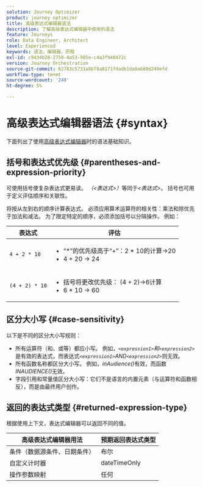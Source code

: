 ```yaml
---
solution: Journey Optimizer
product: journey optimizer
title: 高级表达式编辑器语法
description: 了解高级表达式编辑器中使用的语法
feature: Journeys
role: Data Engineer, Architect
level: Experienced
keywords: 语法，编辑器，历程
exl-id: c9434b28-2750-4a53-985e-c4a3f940472c
version: Journey Orchestration
source-git-commit: 62783c5731a8b78a8171fdadb1da8a680d249efd
workflow-type: tm+mt
source-wordcount: '249'
ht-degree: 5%

---
```


# 高级表达式编辑器语法 {#syntax}

下面列出了使用[高级表达式编辑器](expressionadvanced.md)时的语法基础知识。<!-- Samples of use of the advanced expression editor are available on [this page](advanced-editor-use-cases.md).-->

## 括号和表达式优先级 {#parentheses-and-expression-priority}

可使用括号使复杂表达式更易读。 _（&lt;表达式>）_&#x200B;等同于&#x200B;_&lt;表达式>_。 括号也可用于定义评估顺序和关联性。

将按从左到右的顺序计算表达式。 必须应用算术运算符的相关性：乘法和除优先于加法和减法。 为了限定特定的顺序，必须添加括号以分隔操作。 例如：

<!--```5 + 2 * 10 = 25, and (5 + 2) * 10 = 70```-->

| 表达式 | 评估 |
|--- |--- |
| `4 + 2 * 10` | <ul><li>“*”的优先级高于“+”：2 * 10的计算→20</li><li>4 + 20 → 24</li></ul> |
| `(4 + 2) * 10` | <ul><li>括号将更改优先级： (4 + 2)→6计算</li><li> 6 * 10 → 60</li></ul> |

## 区分大小写 {#case-sensitivity}

以下是不同的区分大小写规则：

* 所有运算符（和、或等）都应小写。 例如，_`<expression1>`和`<expression2>`_&#x200B;是有效的表达式，而表达式&#x200B;_`<expression1>`AND`<expression2>`_&#x200B;则无效。
* 所有函数名称都区分大小写。 例如，_inAudience()_&#x200B;有效，而函数&#x200B;_INAUDIENCE()_&#x200B;无效。
* 字段引用和常量值区分大小写：它们不是语言的内置元素（与运算符和函数相反），而是由最终用户创作。

## 返回的表达式类型 {#returned-expression-type}

根据使用上下文，表达式编辑器可以返回不同的值。

| 高级表达式编辑器用法 | 预期返回表达式类型 |
|--- |--- |
| 条件（数据源条件、日期条件） | 布尔 |
| 自定义计时器 | dateTimeOnly |
| 操作参数映射 | 任何 |
